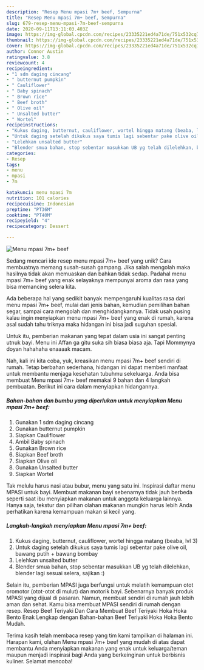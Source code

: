 ```yaml
---
description: "Resep Menu mpasi 7m+ beef, Sempurna"
title: "Resep Menu mpasi 7m+ beef, Sempurna"
slug: 679-resep-menu-mpasi-7m-beef-sempurna
date: 2020-09-11T13:11:03.403Z
image: https://img-global.cpcdn.com/recipes/23335221ed4a71de/751x532cq70/menu-mpasi-7m-beef-foto-resep-utama.jpg
thumbnail: https://img-global.cpcdn.com/recipes/23335221ed4a71de/751x532cq70/menu-mpasi-7m-beef-foto-resep-utama.jpg
cover: https://img-global.cpcdn.com/recipes/23335221ed4a71de/751x532cq70/menu-mpasi-7m-beef-foto-resep-utama.jpg
author: Connor Austin
ratingvalue: 3.8
reviewcount: 4
recipeingredient:
- "1 sdm daging cincang"
- " butternut pumpkin"
- " Cauliflower"
- " Baby spinach"
- " Brown rice"
- " Beef broth"
- " Olive oil"
- " Unsalted butter"
- " Wortel"
recipeinstructions:
- "Kukus daging, butternut, cauliflower, wortel hingga matang (beaba, lvl 3)"
- "Untuk daging setelah dikukus saya tumis lagi sebentar pake olive oil, bawang putih + bawang bombay"
- "Lelehkan unsalted butter"
- "Blender smua bahan, stop sebentar masukkan UB yg telah dilelehkan, blender lagi sesuai selera, sajikan :)"
categories:
- Resep
tags:
- menu
- mpasi
- 7m

katakunci: menu mpasi 7m 
nutrition: 101 calories
recipecuisine: Indonesian
preptime: "PT36M"
cooktime: "PT40M"
recipeyield: "4"
recipecategory: Dessert

---
```



![Menu mpasi 7m+ beef](https://img-global.cpcdn.com/recipes/23335221ed4a71de/751x532cq70/menu-mpasi-7m-beef-foto-resep-utama.jpg)

Sedang mencari ide resep menu mpasi 7m+ beef yang unik? Cara membuatnya memang susah-susah gampang. Jika salah mengolah maka hasilnya tidak akan memuaskan dan bahkan tidak sedap. Padahal menu mpasi 7m+ beef yang enak selayaknya mempunyai aroma dan rasa yang bisa memancing selera kita.

Ada beberapa hal yang sedikit banyak mempengaruhi kualitas rasa dari menu mpasi 7m+ beef, mulai dari jenis bahan, kemudian pemilihan bahan segar, sampai cara mengolah dan menghidangkannya. Tidak usah pusing kalau ingin menyiapkan menu mpasi 7m+ beef yang enak di rumah, karena asal sudah tahu triknya maka hidangan ini bisa jadi suguhan spesial.

Untuk itu, pemberian makanan yang tepat dalam usia ini sangat penting utnuk bayi. Menu ini Affan ga gitu suka sih biasa biasa aja. Tapi Mommynya doyan hahahaha enaaaak macam.


Nah, kali ini kita coba, yuk, kreasikan menu mpasi 7m+ beef sendiri di rumah. Tetap berbahan sederhana, hidangan ini dapat memberi manfaat untuk membantu menjaga kesehatan tubuhmu sekeluarga. Anda bisa membuat Menu mpasi 7m+ beef memakai 9 bahan dan 4 langkah pembuatan. Berikut ini cara dalam menyiapkan hidangannya.

<!--inarticleads1-->

##### Bahan-bahan dan bumbu yang diperlukan untuk menyiapkan Menu mpasi 7m+ beef:

1. Gunakan 1 sdm daging cincang
1. Gunakan  butternut pumpkin
1. Siapkan  Cauliflower
1. Ambil  Baby spinach
1. Gunakan  Brown rice
1. Siapkan  Beef broth
1. Siapkan  Olive oil
1. Gunakan  Unsalted butter
1. Siapkan  Wortel


Tak melulu harus nasi atau bubur, menu yang satu ini. Inspirasi daftar menu MPASI untuk bayi. Membuat makanan bayi sebenarnya tidak jauh berbeda seperti saat ibu menyiapkan makanan untuk anggota keluarga lainnya. Hanya saja, tekstur dan pilihan olahan makanan mungkin harus lebih Anda perhatikan karena kemampuan makan si kecil yang. 

<!--inarticleads2-->

##### Langkah-langkah menyiapkan Menu mpasi 7m+ beef:

1. Kukus daging, butternut, cauliflower, wortel hingga matang (beaba, lvl 3)
1. Untuk daging setelah dikukus saya tumis lagi sebentar pake olive oil, bawang putih + bawang bombay
1. Lelehkan unsalted butter
1. Blender smua bahan, stop sebentar masukkan UB yg telah dilelehkan, blender lagi sesuai selera, sajikan :)


Selain itu, pemberian MPASI juga berfungsi untuk melatih kemampuan otot oromotor (otot-otot di mulut) dan motorik bayi. Sebenarnya banyak produk MPASI yang dijual di pasaran. Namun, membuat sendiri di rumah jauh lebih aman dan sehat. Kamu bisa membuat MPASI sendiri di rumah dengan resep. Resep Beef Teriyaki Dan Cara Membuat Beef Teriyaki Hoka Hoka Bento Enak Lengkap dengan Bahan-bahan Beef Teriyaki Hoka Hoka Bento Mudah. 

Terima kasih telah membaca resep yang tim kami tampilkan di halaman ini. Harapan kami, olahan Menu mpasi 7m+ beef yang mudah di atas dapat membantu Anda menyiapkan makanan yang enak untuk keluarga/teman maupun menjadi inspirasi bagi Anda yang berkeinginan untuk berbisnis kuliner. Selamat mencoba!
